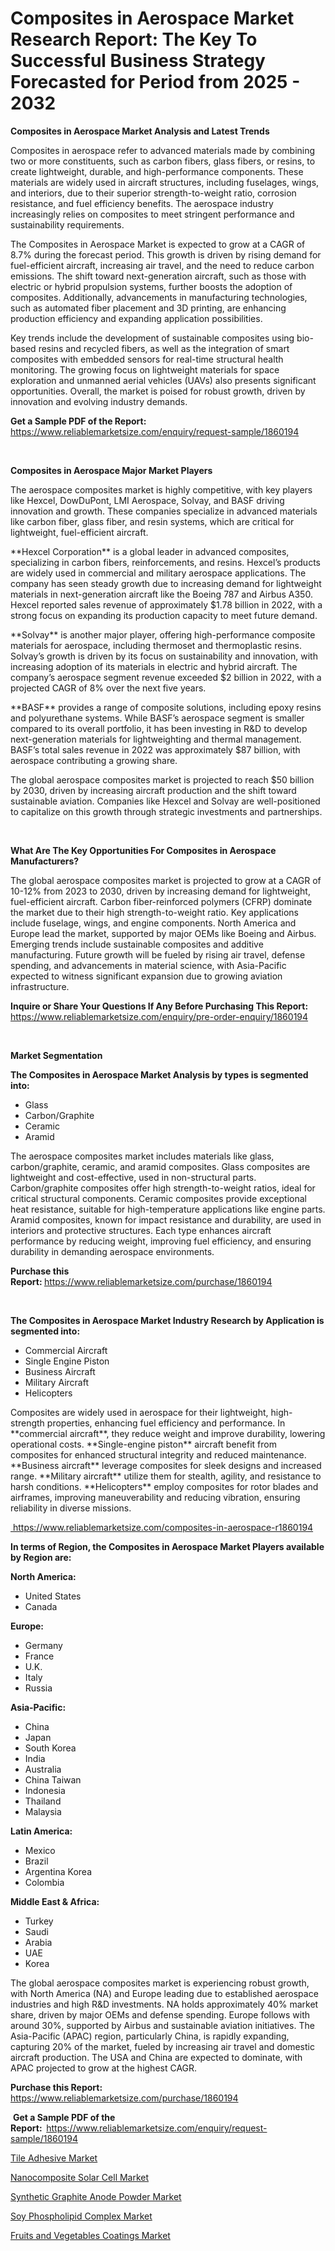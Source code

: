 <p><h1>Composites in Aerospace Market Research Report: The Key To Successful Business Strategy Forecasted for Period from 2025 - 2032</h1></p><p><strong>Composites in Aerospace Market Analysis and Latest Trends</strong></p>
<p><p>Composites in aerospace refer to advanced materials made by combining two or more constituents, such as carbon fibers, glass fibers, or resins, to create lightweight, durable, and high-performance components. These materials are widely used in aircraft structures, including fuselages, wings, and interiors, due to their superior strength-to-weight ratio, corrosion resistance, and fuel efficiency benefits. The aerospace industry increasingly relies on composites to meet stringent performance and sustainability requirements.</p><p>The Composites in Aerospace Market is expected to grow at a CAGR of 8.7% during the forecast period. This growth is driven by rising demand for fuel-efficient aircraft, increasing air travel, and the need to reduce carbon emissions. The shift toward next-generation aircraft, such as those with electric or hybrid propulsion systems, further boosts the adoption of composites. Additionally, advancements in manufacturing technologies, such as automated fiber placement and 3D printing, are enhancing production efficiency and expanding application possibilities.</p><p>Key trends include the development of sustainable composites using bio-based resins and recycled fibers, as well as the integration of smart composites with embedded sensors for real-time structural health monitoring. The growing focus on lightweight materials for space exploration and unmanned aerial vehicles (UAVs) also presents significant opportunities. Overall, the market is poised for robust growth, driven by innovation and evolving industry demands.</p></p>
<p><strong>Get a Sample PDF of the Report:&nbsp;</strong> <a href="https://www.reliablemarketsize.com/enquiry/request-sample/1860194?utm_campaign=1879&utm_medium=2&utm_source=Github&utm_content=ia&utm_term=24012025&utm_id=composites-in-aerospace">https://www.reliablemarketsize.com/enquiry/request-sample/1860194</a></p>
<p>&nbsp;</p>
<p><strong>Composites in Aerospace Major Market Players</strong></p>
<p><p>The aerospace composites market is highly competitive, with key players like Hexcel, DowDuPont, LMI Aerospace, Solvay, and BASF driving innovation and growth. These companies specialize in advanced materials like carbon fiber, glass fiber, and resin systems, which are critical for lightweight, fuel-efficient aircraft.</p><p>**Hexcel Corporation** is a global leader in advanced composites, specializing in carbon fibers, reinforcements, and resins. Hexcel’s products are widely used in commercial and military aerospace applications. The company has seen steady growth due to increasing demand for lightweight materials in next-generation aircraft like the Boeing 787 and Airbus A350. Hexcel reported sales revenue of approximately $1.78 billion in 2022, with a strong focus on expanding its production capacity to meet future demand.</p><p>**Solvay** is another major player, offering high-performance composite materials for aerospace, including thermoset and thermoplastic resins. Solvay’s growth is driven by its focus on sustainability and innovation, with increasing adoption of its materials in electric and hybrid aircraft. The company’s aerospace segment revenue exceeded $2 billion in 2022, with a projected CAGR of 8% over the next five years.</p><p>**BASF** provides a range of composite solutions, including epoxy resins and polyurethane systems. While BASF’s aerospace segment is smaller compared to its overall portfolio, it has been investing in R&D to develop next-generation materials for lightweighting and thermal management. BASF’s total sales revenue in 2022 was approximately $87 billion, with aerospace contributing a growing share.</p><p>The global aerospace composites market is projected to reach $50 billion by 2030, driven by increasing aircraft production and the shift toward sustainable aviation. Companies like Hexcel and Solvay are well-positioned to capitalize on this growth through strategic investments and partnerships.</p></p>
<p>&nbsp;</p>
<p><strong>What Are The Key Opportunities For Composites in Aerospace Manufacturers?</strong></p>
<p><p>The global aerospace composites market is projected to grow at a CAGR of 10-12% from 2023 to 2030, driven by increasing demand for lightweight, fuel-efficient aircraft. Carbon fiber-reinforced polymers (CFRP) dominate the market due to their high strength-to-weight ratio. Key applications include fuselage, wings, and engine components. North America and Europe lead the market, supported by major OEMs like Boeing and Airbus. Emerging trends include sustainable composites and additive manufacturing. Future growth will be fueled by rising air travel, defense spending, and advancements in material science, with Asia-Pacific expected to witness significant expansion due to growing aviation infrastructure.</p></p>
<p><strong>Inquire or Share Your Questions If Any Before Purchasing This Report:</strong> <a href="https://www.reliablemarketsize.com/enquiry/pre-order-enquiry/1860194?utm_campaign=1879&utm_medium=2&utm_source=Github&utm_content=ia&utm_term=24012025&utm_id=composites-in-aerospace">https://www.reliablemarketsize.com/enquiry/pre-order-enquiry/1860194</a></p>
<p>&nbsp;</p>
<p><strong>Market Segmentation</strong></p>
<p><strong>The Composites in Aerospace Market Analysis by types is segmented into:</strong></p>
<p><ul><li>Glass</li><li>Carbon/Graphite</li><li>Ceramic</li><li>Aramid</li></ul></p>
<p><p>The aerospace composites market includes materials like glass, carbon/graphite, ceramic, and aramid composites. Glass composites are lightweight and cost-effective, used in non-structural parts. Carbon/graphite composites offer high strength-to-weight ratios, ideal for critical structural components. Ceramic composites provide exceptional heat resistance, suitable for high-temperature applications like engine parts. Aramid composites, known for impact resistance and durability, are used in interiors and protective structures. Each type enhances aircraft performance by reducing weight, improving fuel efficiency, and ensuring durability in demanding aerospace environments.</p></p>
<p><strong>Purchase this Report:&nbsp;</strong><a href="https://www.reliablemarketsize.com/purchase/1860194?utm_campaign=1879&utm_medium=2&utm_source=Github&utm_content=ia&utm_term=24012025&utm_id=composites-in-aerospace">https://www.reliablemarketsize.com/purchase/1860194</a></p>
<p>&nbsp;</p>
<p><strong>The Composites in Aerospace Market Industry Research by Application is segmented into:</strong></p>
<p><ul><li>Commercial Aircraft</li><li>Single Engine Piston</li><li>Business Aircraft</li><li>Military Aircraft</li><li>Helicopters</li></ul></p>
<p><p>Composites are widely used in aerospace for their lightweight, high-strength properties, enhancing fuel efficiency and performance. In **commercial aircraft**, they reduce weight and improve durability, lowering operational costs. **Single-engine piston** aircraft benefit from composites for enhanced structural integrity and reduced maintenance. **Business aircraft** leverage composites for sleek designs and increased range. **Military aircraft** utilize them for stealth, agility, and resistance to harsh conditions. **Helicopters** employ composites for rotor blades and airframes, improving maneuverability and reducing vibration, ensuring reliability in diverse missions.</p></p>
<p><a href="https://www.reliablemarketsize.com/composites-in-aerospace-r1860194?utm_campaign=1879&utm_medium=2&utm_source=Github&utm_content=ia&utm_term=24012025&utm_id=composites-in-aerospace">&nbsp;https://www.reliablemarketsize.com/composites-in-aerospace-r1860194</a></p>
<p><strong>In terms of Region, the Composites in Aerospace Market Players available by Region are:</strong></p>
<p>
    <p> <strong> North America: </strong>
        <ul>
            <li>United States</li>
            <li>Canada</li>
        </ul>
        </p> 
    <p> <strong> Europe: </strong>
        <ul>
            <li>Germany</li>
            <li>France</li>
            <li>U.K.</li>
            <li>Italy</li>
            <li>Russia</li>
        </ul>
        </p> 
    <p> <strong> Asia-Pacific: </strong>
        <ul>
            <li>China</li>
            <li>Japan</li>
            <li>South Korea</li>
            <li>India</li>
            <li>Australia</li>
            <li>China Taiwan</li>
            <li>Indonesia</li>
            <li>Thailand</li>
            <li>Malaysia</li>
        </ul>
        </p> 
    <p> <strong> Latin America: </strong>
        <ul>
            <li>Mexico</li>
            <li>Brazil</li>
            <li>Argentina Korea</li>
            <li>Colombia</li>
        </ul>
        </p> 
    <p> <strong> Middle East & Africa: </strong>
        <ul>
            <li>Turkey</li>
            <li>Saudi</li>
            <li>Arabia</li>
            <li>UAE</li>
            <li>Korea</li>
        </ul>
    </p>
    </p>
<p><p>The global aerospace composites market is experiencing robust growth, with North America (NA) and Europe leading due to established aerospace industries and high R&D investments. NA holds approximately 40% market share, driven by major OEMs and defense spending. Europe follows with around 30%, supported by Airbus and sustainable aviation initiatives. The Asia-Pacific (APAC) region, particularly China, is rapidly expanding, capturing 20% of the market, fueled by increasing air travel and domestic aircraft production. The USA and China are expected to dominate, with APAC projected to grow at the highest CAGR.</p></p>
<p><strong>Purchase this Report: </strong><a href="https://www.reliablemarketsize.com/purchase/1860194?utm_campaign=1879&utm_medium=2&utm_source=Github&utm_content=ia&utm_term=24012025&utm_id=composites-in-aerospace">https://www.reliablemarketsize.com/purchase/1860194</a></p>
<p>&nbsp;<strong>Get a Sample PDF of the Report:&nbsp;&nbsp;</strong><a href="https://www.reliablemarketsize.com/enquiry/request-sample/1860194?utm_campaign=1879&utm_medium=2&utm_source=Github&utm_content=ia&utm_term=24012025&utm_id=composites-in-aerospace">https://www.reliablemarketsize.com/enquiry/request-sample/1860194</a></p>
<p><strong></strong></p>
<p><p><a href="https://github.com/crooneinis80/Market-Research-Report-List-1/blob/main/tile-adhesive-market.md?utm_campaign=1879&utm_medium=2&utm_source=Github&utm_content=ia&utm_term=24012025&utm_id=composites-in-aerospace">Tile Adhesive Market</a></p><p><a href="https://www.linkedin.com/pulse/nanocomposite-solar-cell-market-study-report-includinginformation-ccg6f?utm_campaign=1879&utm_medium=2&utm_source=Github&utm_content=ia&utm_term=24012025&utm_id=composites-in-aerospace">Nanocomposite Solar Cell Market</a></p><p><a href="https://www.linkedin.com/pulse/unveiling-market-trends-global-synthetic-graphite-anode-9ejpc?utm_campaign=1879&utm_medium=2&utm_source=Github&utm_content=ia&utm_term=24012025&utm_id=composites-in-aerospace">Synthetic Graphite Anode Powder Market</a></p><p><a href="https://www.linkedin.com/pulse/soy-phospholipid-complex-market-forecast-global-trends-noudf?utm_campaign=1879&utm_medium=2&utm_source=Github&utm_content=ia&utm_term=24012025&utm_id=composites-in-aerospace">Soy Phospholipid Complex Market</a></p><p><a href="https://github.com/zupankocka/Market-Research-Report-List-1/blob/main/fruits-and-vegetables-coatings-market.md?utm_campaign=1879&utm_medium=2&utm_source=Github&utm_content=ia&utm_term=24012025&utm_id=composites-in-aerospace">Fruits and Vegetables Coatings Market</a></p></p>